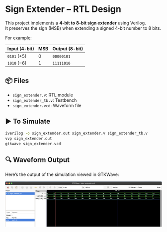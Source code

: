 # Sign Extender – RTL Design

This project implements a **4-bit to 8-bit sign extender** using Verilog.  
It preserves the sign (MSB) when extending a signed 4-bit number to 8 bits.

For example:

| Input (4-bit) | MSB | Output (8-bit) |
|---------------|-----|----------------|
| `0101` (+5)   | 0   | `00000101`     |
| `1010` (−6)   | 1   | `11111010`     |

## 📦 Files

- `sign_extender.v`: RTL module
- `sign_extender_tb.v`: Testbench
- `sign_extender.vcd`: Waveform file

## ▶️ To Simulate

```bash
iverilog -o sign_extender.out sign_extender.v sign_extender_tb.v
vvp sign_extender.out
gtkwave sign_extender.vcd
```
## 🔍 Waveform Output

Here’s the output of the simulation viewed in GTKWave:

![Waveform](sign_extender.png)
